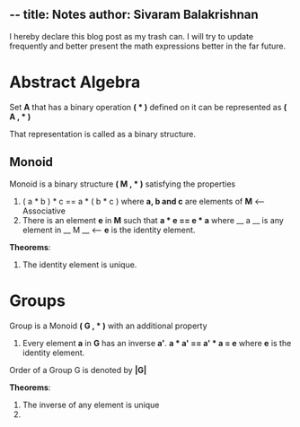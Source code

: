 --
title: Notes
author: Sivaram Balakrishnan
--

I hereby declare this blog post as my trash can.
I will try to update frequently and better present the math expressions better in the far future.

Abstract Algebra
================

Set __A__ that has a binary operation __( * )__ defined on it can be represented as
__( A , * )__

That representation is called as a binary structure.

Monoid
------

Monoid is a binary structure __( M , * )__ satisfying the properties

1. ( a * b ) * c ==  a * ( b * c ) where __a, b and c__ are elements of __M__ <-- Associative
2. There is an element __e__ in __M__ such that __a * e == e * a__ where __ a __ is any element in __ M __ <-- __e__ is the identity element.

__Theorems__:

1. The identity element is unique.
 
Groups
======

Group is a Monoid __( G , * )__ with an additional property 

1. Every element __a__ in __G__ has an inverse __a'__.
__a * a' == a' * a = e__ where __e__ is the identity element.

Order of a Group G is denoted by __|G|__


__Theorems__:

1. The inverse of any element is unique
2. 
